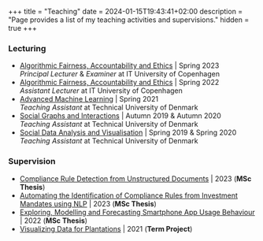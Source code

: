+++
title = "Teaching"
date = 2024-01-15T19:43:41+02:00
description = "Page provides a list of my teaching activities and supervisions."
hidden = true
+++

### Lecturing

- [Algorithmic Fairness, Accountability and Ethics](https://learnit.itu.dk/local/coursebase/view.php?ciid=1073) | Spring 2023  
  *Principal Lecturer* & *Examiner* at IT University of Copenhagen    
- [Algorithmic Fairness, Accountability and Ethics](https://learnit.itu.dk/local/coursebase/view.php?ciid=827) | Spring 2022  
  *Assistant Lecturer* at IT University of Copenhagen    
- [Advanced Machine Learning](https://kurser.dtu.dk/course/02460) | Spring 2021  
  *Teaching Assistant* at Technical University of Denmark
- [Social Graphs and Interactions](https://kurser.dtu.dk/course/02805) | Autumn 2019 & Autumn 2020  
  *Teaching Assistant* at Technical University of Denmark
- [Social Data Analysis and Visualisation](https://kurser.dtu.dk/course/02806) | Spring 2019 & Spring 2020  
  *Teaching Assistant* at Technical University of Denmark

### Supervision

- [Compliance Rule Detection from Unstructured Documents](https://findit.dtu.dk/en/catalog/64111ad76db2563abbc2013d) | 2023 (**MSc Thesis**)
- [Automating the Identification of Compliance Rules from Investment Mandates using NLP](https://findit.dtu.dk/en/catalog/6569324256db831316a7c444) | 2023 (**MSc Thesis**)
- [Exploring, Modelling and Forecasting Smartphone App Usage Behaviour](https://orbit.dtu.dk/en/activities/exploring-modelling-and-forecasting-smartphone-app-usage-behaviou) | 2022 (**MSc Thesis**)
- [Visualizing Data for Plantations](https://orbit.dtu.dk/en/activities/visualizing-data-for-plantations) | 2021 (**Term Project**)
